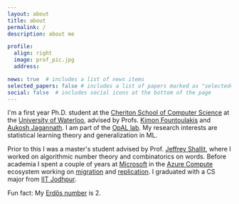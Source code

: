 ```yaml
---
layout: about
title: about
permalink: /
description: about me

profile:
  align: right
  image: prof_pic.jpg
  address: 

news: true  # includes a list of news items
selected_papers: false # includes a list of papers marked as "selected={true}"
social: false  # includes social icons at the bottom of the page
---
```


I'm a first year Ph.D. student at the [Cheriton School of Computer Science](https://cs.uwaterloo.ca/) at the [University of Waterloo](https://uwaterloo.ca/), advised by Profs. [Kimon Fountoulakis](https://cs.uwaterloo.ca/~kfountou/) and [Aukosh Jagannath](https://math.uwaterloo.ca/~a3jagann/). I am part of the [OpAL lab](https://opallab.ca/). My research interests are statistical learning theory and generalization in ML.

Prior to this I was a master's student advised by Prof. [Jeffrey Shallit](https://cs.uwaterloo.ca/~shallit/), where I worked on algorithmic number theory and combinatorics on words. Before academia I spent a couple of years at [Microsoft](https://microsoft.com/) in the [Azure Compute](https://azure.microsoft.com/en-us/product-categories/compute/) ecosystem working on [migration](https://azure.microsoft.com/en-us/services/azure-migrate/) and [replication](https://azure.microsoft.com/en-us/services/site-recovery/). I graduated with a CS major from [IIT Jodhpur](http://iitj.ac.in/).

Fun fact: My [Erdős number](https://en.wikipedia.org/wiki/Erdős_number) is 2.